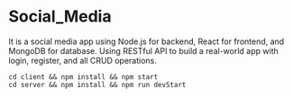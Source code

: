# Social_Media

It is a social media app using Node.js for backend, React for frontend, and MongoDB for database. Using RESTful API to build a real-world app with login, register, and all CRUD operations.

``````
cd client && npm install && npm start
cd server && npm install && npm run devStart